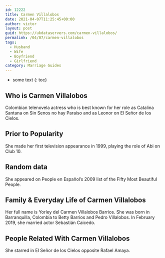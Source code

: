```yaml
---
id: 12222
title: Carmen Villalobos
date: 2021-04-07T11:25:45+00:00
author: victor
layout: post
guid: https://ukdataservers.com/carmen-villalobos/
permalink: /04/07/carmen-villalobos
tags:
  - Husband
  - Wife
  - Boyfriend
  - Girlfriend
category: Marriage Guides
---
```


* some text
{: toc}


## Who is Carmen Villalobos



Colombian telenovela actress who is best known for her role as Catalina Santana on Sin Senos no hay Paraíso and as Leonor on El Señor de los Cielos.

                
                
                
## Prior to Popularity



She made her first television appearance in 1999, playing the role of Abi on Club 10.

                
                
                
## Random data



She appeared on People en Español&#8217;s 2009 list of the Fifty Most Beautiful People.

                
                
                
## Family & Everyday Life of Carmen Villalobos



Her full name is Yorley del Carmen Villalobos Barrios. She was born in Barranquilla, Colombia to Betty Barrios and Pedro Villalobos. In February 2019, she married actor Sebastián Caicedo. 

                
                
                
## People Related With Carmen Villalobos



She starred in El Señor de los Cielos opposite Rafael Amaya. 

                
              
            
          
          
          